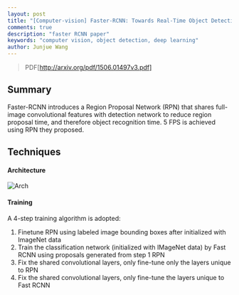 ```yaml
---
layout: post
title: "[Computer-vision] Faster-RCNN: Towards Real-Time Object Detection with Region Proposal Networks"
comments: true
description: "faster RCNN paper"
keywords: "computer vision, object detection, deep learning"
author: Junjue Wang
---
```


> PDF[http://arxiv.org/pdf/1506.01497v3.pdf]

## Summary

Faster-RCNN introduces a Region Proposal Network (RPN) that shares full-image convolutional features with detection network to reduce region proposal time, and therefore object recognition time. 5 FPS is achieved using RPN they proposed.

## Techniques

#### Architecture
![Arch](img/faster-rcnn-arch)

#### Training
A 4-step training algorithm is adopted:

1. Finetune RPN using labeled image bounding boxes after initialized with ImageNet data
2. Train the classification network (initialized with IMageNet data) by Fast RCNN using proposals generated from step 1 RPN
3. Fix the shared convolutional layers, only fine-tune only the layers unique to RPN
4. Fix the shared convolutional layers, only fine-tune the layers unique to Fast RCNN